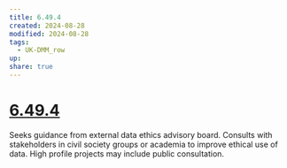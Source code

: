 ```yaml
---
title: 6.49.4
created: 2024-08-28
modified: 2024-08-28
tags:
  - UK-DMM_row
up: 
share: true
---
```

# [6.49.4](6.49.4.md)

Seeks guidance from external data ethics advisory board. Consults with stakeholders in civil society groups or academia to improve ethical use of data. High profile projects may include public consultation.
